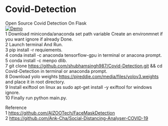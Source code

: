   
# Covid-Detection
Open Source Covid Detection On Flask<br>
[![Demo](https://i.imgur.com/qgfdm01.png)](https://www.youtube.com/watch?v=n-ejSFll6aQ)<br>
1 Download miniconda/anaconda set path variable Create an environmnet if you want ignore if already Done.<br>
2 Launch terminal And Run.<br>
3 pip install -r requiements.<br>
4 conda install -c anaconda tensorflow-gpu in terminal or anacona prompt.<br>
5 conda install -c menpo dlib.<br>
7 git clone https://github.com/shubhamsingh987/Covid-Detection.git && cd Covid-Detection in terminal or anaconda prompt. <br>
8 Download yolo weights https://pjreddie.com/media/files/yolov3.weights and place it in root directory.<br>
9 Install exiftool on linux as sudo apt-get install -y exiftool for windows ignore.<br>
10 Finally run python main.py.<br>

Reference <br>
1 https://github.com/AIZOOTech/FaceMaskDetection <br>
2 https://github.com/Ank-Cha/Social-Distancing-Analyser-COVID-19 <br>
